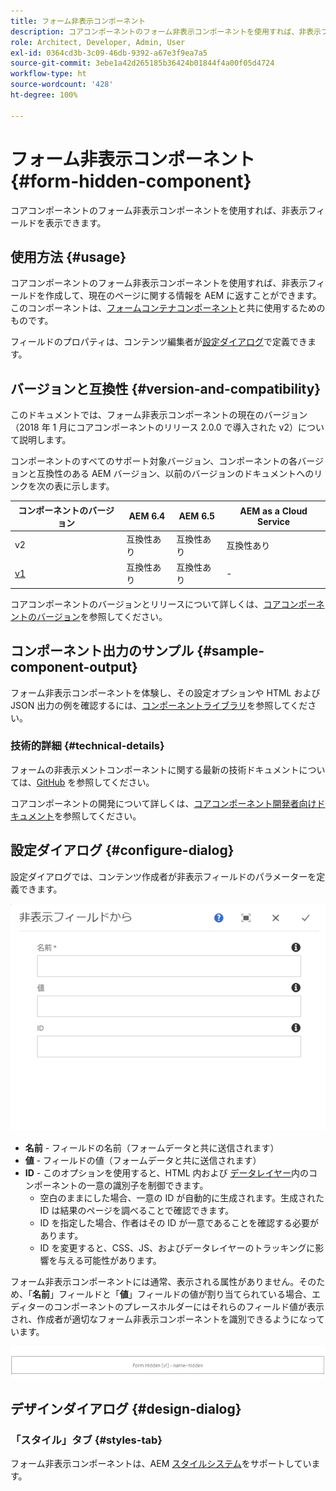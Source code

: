 ```yaml
---
title: フォーム非表示コンポーネント
description: コアコンポーネントのフォーム非表示コンポーネントを使用すれば、非表示フィールドを表示できます。
role: Architect, Developer, Admin, User
exl-id: 0364cd3b-3c09-46db-9392-a67e3f9ea7a5
source-git-commit: 3ebe1a42d265185b36424b01844f4a00f05d4724
workflow-type: ht
source-wordcount: '428'
ht-degree: 100%

---
```


# フォーム非表示コンポーネント {#form-hidden-component}

コアコンポーネントのフォーム非表示コンポーネントを使用すれば、非表示フィールドを表示できます。

## 使用方法 {#usage}

コアコンポーネントのフォーム非表示コンポーネントを使用すれば、非表示フィールドを作成して、現在のページに関する情報を AEM に返すことができます。このコンポーネントは、[フォームコンテナコンポーネント](form-container.md)と共に使用するためのものです。

フィールドのプロパティは、コンテンツ編集者が[設定ダイアログ](form-hidden.md)で定義できます。

## バージョンと互換性 {#version-and-compatibility}

このドキュメントでは、フォーム非表示コンポーネントの現在のバージョン（2018 年 1 月にコアコンポーネントのリリース 2.0.0 で導入された v2）について説明します。

コンポーネントのすべてのサポート対象バージョン、コンポーネントの各バージョンと互換性のある AEM バージョン、以前のバージョンのドキュメントへのリンクを次の表に示します。

| コンポーネントのバージョン | AEM 6.4 | AEM 6.5 | AEM as a Cloud Service |
|--- |--- |--- |---|
| v2 | 互換性あり | 互換性あり | 互換性あり |
| [v1](/help/components/v1/form-hidden-v1.md) | 互換性あり | 互換性あり | - |

コアコンポーネントのバージョンとリリースについて詳しくは、[コアコンポーネントのバージョン](/help/versions.md)を参照してください。

## コンポーネント出力のサンプル {#sample-component-output}

フォーム非表示コンポーネントを体験し、その設定オプションや HTML および JSON 出力の例を確認するには、[コンポーネントライブラリ](https://adobe.com/go/aem_cmp_library_form_hidden_jp)を参照してください。

### 技術的詳細 {#technical-details}

フォームの非表示メントコンポーネントに関する最新の技術ドキュメントについては、[GitHub](https://adobe.com/go/aem_cmp_tech_form_hidden_v2_jp) を参照してください。

コアコンポーネントの開発について詳しくは、[コアコンポーネント開発者向けドキュメント](/help/developing/overview.md)を参照してください。

## 設定ダイアログ {#configure-dialog}

設定ダイアログでは、コンテンツ作成者が非表示フィールドのパラメーターを定義できます。

![フォーム非表示の編集ダイアログ](/help/assets/form-hidden-edit.png)

* **名前** - フィールドの名前（フォームデータと共に送信されます）
* **値** - フィールドの値（フォームデータと共に送信されます）
* **ID** - このオプションを使用すると、HTML 内および [データレイヤー](/help/developing/data-layer/overview.md)内のコンポーネントの一意の識別子を制御できます。
   * 空白のままにした場合、一意の ID が自動的に生成されます。生成された ID は結果のページを調べることで確認できます。
   * ID を指定した場合、作者はその ID が一意であることを確認する必要があります。
   * ID を変更すると、CSS、JS、およびデータレイヤーのトラッキングに影響を与える可能性があります。

フォーム非表示コンポーネントには通常、表示される属性がありません。そのため、「**名前**」フィールドと「**値**」フィールドの値が割り当てられている場合、エディターのコンポーネントのプレースホルダーにはそれらのフィールド値が表示され、作成者が適切なフォーム非表示コンポーネントを識別できるようになっています。

![フォーム非表示コンポーネントの例](/help/assets/form-hidden-example.png)

## デザインダイアログ {#design-dialog}

### 「スタイル」タブ {#styles-tab}

フォーム非表示コンポーネントは、AEM [スタイルシステム](/help/get-started/authoring.md#component-styling)をサポートしています。
